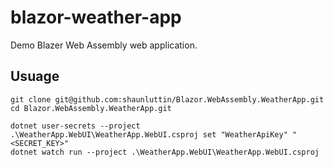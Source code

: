 # blazor-weather-app

Demo Blazer Web Assembly web application.

## Usuage

```
git clone git@github.com:shaunluttin/Blazor.WebAssembly.WeatherApp.git
cd Blazor.WebAssembly.WeatherApp.git

dotnet user-secrets --project .\WeatherApp.WebUI\WeatherApp.WebUI.csproj set "WeatherApiKey" "<SECRET_KEY>"
dotnet watch run --project .\WeatherApp.WebUI\WeatherApp.WebUI.csproj
```
